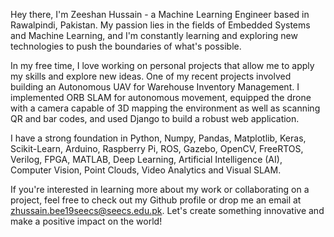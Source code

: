 Hey there, I'm Zeeshan Hussain - a Machine Learning Engineer based in Rawalpindi, Pakistan. My passion lies in the fields of Embedded Systems and Machine Learning, and I'm constantly learning and exploring new technologies to push the boundaries of what's possible.

In my free time, I love working on personal projects that allow me to apply my skills and explore new ideas. One of my recent projects involved building an Autonomous UAV for Warehouse Inventory Management. I implemented ORB SLAM for autonomous movement, equipped the drone with a camera capable of 3D mapping the environment as well as scanning QR and bar codes, and used Django to build a robust web application.

I have a strong foundation in Python, Numpy, Pandas, Matplotlib, Keras, Scikit-Learn, Arduino, Raspberry Pi, ROS, Gazebo, OpenCV, FreeRTOS, Verilog, FPGA, MATLAB, Deep Learning, Artificial Intelligence (AI), Computer Vision, Point Clouds, Video Analytics and Visual SLAM.

If you're interested in learning more about my work or collaborating on a project, feel free to check out my Github profile or drop me an email at zhussain.bee19seecs@seecs.edu.pk. Let's create something innovative and make a positive impact on the world!

<!---
Zeeshanzt/Zeeshanzt is a ✨ special ✨ repository because its `README.md` (this file) appears on your GitHub profile.
You can click the Preview link to take a look at your changes.
--->
